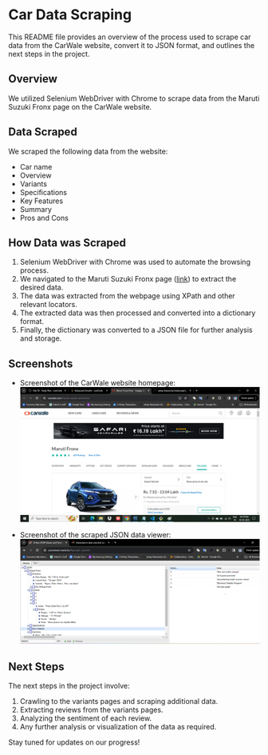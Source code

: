 # Car Data Scraping

This README file provides an overview of the process used to scrape car data from the CarWale website, convert it to JSON format, and outlines the next steps in the project.

## Overview

We utilized Selenium WebDriver with Chrome to scrape data from the Maruti Suzuki Fronx page on the CarWale website.

## Data Scraped

We scraped the following data from the website:

- Car name
- Overview
- Variants
- Specifications
- Key Features
- Summary
- Pros and Cons

## How Data was Scraped

1. Selenium WebDriver with Chrome was used to automate the browsing process.
2. We navigated to the Maruti Suzuki Fronx page ([link](https://www.carwale.com/maruti-suzuki-cars/fronx/)) to extract the desired data.
3. The data was extracted from the webpage using XPath and other relevant locators.
4. The extracted data was then processed and converted into a dictionary format.
5. Finally, the dictionary was converted to a JSON file for further analysis and storage.

## Screenshots

- Screenshot of the CarWale website homepage:
![CarWale Website Homepage](https://github.com/ashay-thamankar/webscraping-challenge/raw/main/screenshots/carwale%20website.png)

- Screenshot of the scraped JSON data viewer:
![Scraped JSON Data Viewer](https://github.com/ashay-thamankar/webscraping-challenge/raw/main/screenshots/web%20scraped%20data%20json%20view.png)

## Next Steps

The next steps in the project involve:

1. Crawling to the variants pages and scraping additional data.
2. Extracting reviews from the variants pages.
3. Analyzing the sentiment of each review.
4. Any further analysis or visualization of the data as required.

Stay tuned for updates on our progress!
